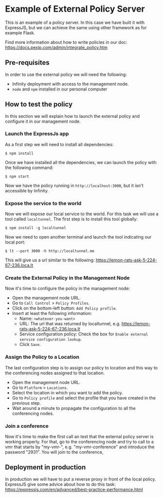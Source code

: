 # Example of External Policy Server

This is an example of a policy server. In this case we have built it with 
ExpressJS, but we can achieve the same using other framework as for example Flask.

Find more information about how to write policies in our doc: https://docs.pexip.com/admin/integrate_policy.htm

## Pre-requisites

In order to use the external policy we will need the following:

- Infinity deployment with access to the management node.
- `node` and `npm` installed in our personal computer

## How to test the policy

In this section we will explain how to launch the external policy and configure
it in our management node.

### Launch the ExpressJs app

As a first step we will need to install all dependencies:

    $ npm install

Once we have installed all the dependencies, we can launch the policy with the
following command:

    $ npm start

Now we have the policy running in `http://localhost:3000`, but it isn't accessible
by Infinity.

### Expose the service to the world

Now we will expose our local service to the world. For this task we will use a tool
called `localtunnel`. The first step is to install this tool globally:

    $ npm install -g localtunnel

Now we need to open another terminal and launch the tool indicating our local port:

    $ lt --port 3000 -h http://localtunnel.me

This will give us a url similar to the following: https://lemon-rats-ask-5-224-67-236.loca.lt


### Create the External Policy in the Management Node

Now it's time to configure the policy in the management node:

- Open the management node URL.
- Go to `Call Control` > `Policy Profiles`.
- Click on the bottom-left button: `Add Policy profile`.
- Insert at least the following information:
  - Name: `<whatever-you-want>`
  - URL: The url that was returned by localtunnel, e.g. https://lemon-rats-ask-5-224-67-236.loca.lt
  - Service configuration policy: Check the box for `Enable external service configuration lookup`.
  - Click `Save`.

### Assign the Policy to a Location

The last configuration step is to assign our policy to location and this way to
the conferencing nodes assigned to that location.

- Open the management node URL.
- Go to `Platform` > `Locations`.
- Select the location in which you want to add the policy.
- Go to `Policy profile` and select the profile that you have created in the previous step.
- Wait around a minute to propagate the configuration to all the conferencing nodes.

### Join a conference

Now it's time to make the first call an test that the external policy server
is working properly. For that, go to the conferencing node and try to call to
a vmr that starts by "my-vmr-", e.g. "my-vmr-conference" and introduce the
password "2931". You will join to the conference,

## Deployment in production

In production we will have to put a reverse proxy in front of the local policy.
ExpressJS give some advice about how to do this task: https://expressjs.com/en/advanced/best-practice-performance.html